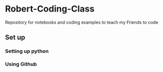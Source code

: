 # Robert-Coding-Class
Repository for notebooks and coding examples to teach my Friends to code

## Set up
### Setting up python
### Using Github
